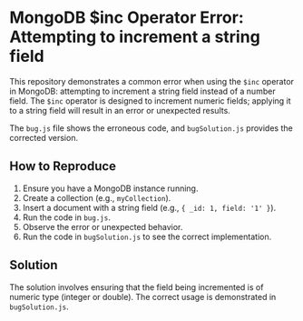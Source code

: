 # MongoDB $inc Operator Error: Attempting to increment a string field

This repository demonstrates a common error when using the `$inc` operator in MongoDB: attempting to increment a string field instead of a number field.  The `$inc` operator is designed to increment numeric fields; applying it to a string field will result in an error or unexpected results.

The `bug.js` file shows the erroneous code, and `bugSolution.js` provides the corrected version.

## How to Reproduce

1.  Ensure you have a MongoDB instance running.
2.  Create a collection (e.g., `myCollection`).
3.  Insert a document with a string field (e.g., `{ _id: 1, field: '1' }`).
4.  Run the code in `bug.js`.
5.  Observe the error or unexpected behavior.
6.  Run the code in `bugSolution.js` to see the correct implementation.

## Solution

The solution involves ensuring that the field being incremented is of numeric type (integer or double).  The correct usage is demonstrated in `bugSolution.js`.